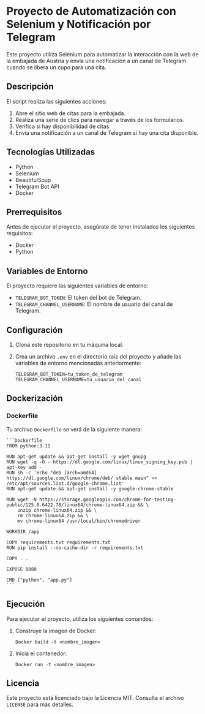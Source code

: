 # Proyecto de Automatización con Selenium y Notificación por Telegram

Este proyecto utiliza Selenium para automatizar la interacción con la web de la embajada de Austria y envia una notificación a un canal de Telegram cuando se libera un cupo para una cita.

## Descripción

El script realiza las siguientes acciones:

1. Abre el sitio web de citas para la embajada.
2. Realiza una serie de clics para navegar a través de los formularios.
3. Verifica si hay disponibilidad de citas.
4. Envía una notificación a un canal de Telegram si hay una cita disponible.

## Tecnologías Utilizadas

- Python
- Selenium
- BeautifulSoup
- Telegram Bot API
- Docker

## Prerrequisitos

Antes de ejecutar el proyecto, asegúrate de tener instalados los siguientes requisitos:

- Docker
- Python

## Variables de Entorno

El proyecto requiere las siguientes variables de entorno:

- `TELEGRAM_BOT_TOKEN`: El token del bot de Telegram.
- `TELEGRAM_CHANNEL_USERNAME`: El nombre de usuario del canal de Telegram.

## Configuración

1. Clona este repositorio en tu máquina local.
2. Crea un archivo `.env` en el directorio raíz del proyecto y añade las variables de entorno mencionadas anteriormente:

    ```env
    TELEGRAM_BOT_TOKEN=tu_token_de_telegram
    TELEGRAM_CHANNEL_USERNAME=tu_usuario_del_canal
    ```

## Dockerización

### Dockerfile

Tu archivo `Dockerfile` se verá de la siguiente manera:

    ```Dockerfile
    FROM python:3.11

    RUN apt-get update && apt-get install -y wget gnupg
    RUN wget -q -O - https://dl.google.com/linux/linux_signing_key.pub | apt-key add -
    RUN sh -c 'echo "deb [arch=amd64] https://dl.google.com/linux/chrome/deb/ stable main" >> /etc/apt/sources.list.d/google-chrome.list'
    RUN apt-get update && apt-get install -y google-chrome-stable

    RUN wget -N https://storage.googleapis.com/chrome-for-testing-public/125.0.6422.78/linux64/chrome-linux64.zip && \
        unzip chrome-linux64.zip && \
        rm chrome-linux64.zip && \
        mv chrome-linux64 /usr/local/bin/chromedriver

    WORKDIR /app

    COPY requirements.txt requirements.txt
    RUN pip install --no-cache-dir -r requirements.txt

    COPY . .

    EXPOSE 8080

    CMD ["python", "app.py"]
    ```

## Ejecución

Para ejecutar el proyecto, utiliza los siguientes comandos:

1. Construye la imagen de Docker:

    ```
    Docker build -t <nombre_imagen>
    ```

2. Inicia el contenedor:

    ```
    Docker run -t <nombre_imagen>
    ```

## Licencia

Este proyecto está licenciado bajo la Licencia MIT. Consulta el archivo `LICENSE` para más detalles.

